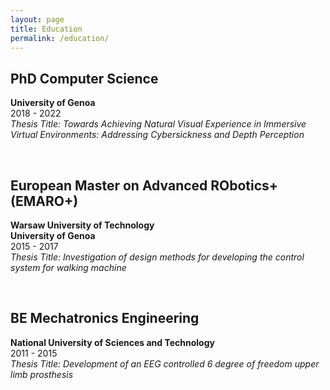 ```yaml
---
layout: page
title: Education
permalink: /education/
---
```


## PhD Computer Science
**University of Genoa**  
2018 - 2022  
*Thesis Title: Towards Achieving Natural Visual Experience in Immersive Virtual Environments: Addressing Cybersickness and Depth Perception*  

<br>

## European Master on Advanced RObotics+ (EMARO+)
**Warsaw University of Technology**  
**University of Genoa**  
2015 - 2017  
*Thesis Title: Investigation of design methods for developing the control system for walking machine*

<br>

## BE Mechatronics Engineering
**National University of Sciences and Technology**  
2011 - 2015  
*Thesis Title: Development of an EEG controlled 6 degree of freedom upper limb prosthesis*

